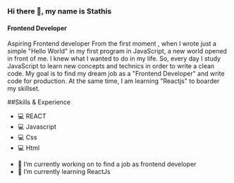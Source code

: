 ### Hi there 👋, my name is Stathis
#### Frontend Developer


Aspiring Frontend developer From the first moment , when I wrote just a simple "Hello World" in my first program in JavaScript, a new world opened in front of me. I knew what I wanted to do in my life. So, every day I study JavaScript to learn new concepts and technics in order to write a clean code. My goal is to find my dream job as a "Frontend Developer" and write code for production. At the same time, I am learning "Reactjs" to boarder my skillset.


##Skills & Experience
* :computer: REACT
* :computer: Javascript
* :computer: Css
* :computer: Html


- 🔭 I’m currently working on to find a job as frontend developer 
- 🌱 I’m currently learning ReactJs 
